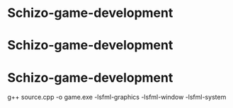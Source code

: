 # Schizo-game-development
# Schizo-game-development
# Schizo-game-development

g++ source.cpp -o game.exe -lsfml-graphics -lsfml-window -lsfml-system
